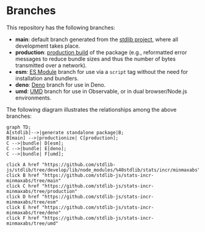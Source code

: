 <!--

@license Apache-2.0

Copyright (c) 2022 The Stdlib Authors.

Licensed under the Apache License, Version 2.0 (the "License");
you may not use this file except in compliance with the License.
You may obtain a copy of the License at

    http://www.apache.org/licenses/LICENSE-2.0

Unless required by applicable law or agreed to in writing, software
distributed under the License is distributed on an "AS IS" BASIS,
WITHOUT WARRANTIES OR CONDITIONS OF ANY KIND, either express or implied.
See the License for the specific language governing permissions and
limitations under the License.

-->

# Branches

This repository has the following branches:

-   **main**: default branch generated from the [stdlib project][stdlib-url], where all development takes place.
-   **production**: [production build][production-url] of the package (e.g., reformatted error messages to reduce bundle sizes and thus the number of bytes transmitted over a network).
-   **esm**: [ES Module][esm-url] branch for use via a `script` tag without the need for installation and bundlers.
-   **deno**: [Deno][deno-url] branch for use in Deno.
-   **umd**: [UMD][umd-url] branch for use in Observable, or in dual browser/Node.js environments.

The following diagram illustrates the relationships among the above branches:

```mermaid
graph TD;
A[stdlib]-->|generate standalone package|B;
B[main] -->|productionize| C[production];
C -->|bundle| D[esm];
C -->|bundle| E[deno];
C -->|bundle| F[umd];

click A href "https://github.com/stdlib-js/stdlib/tree/develop/lib/node_modules/%40stdlib/stats/incr/minmaxabs"
click B href "https://github.com/stdlib-js/stats-incr-minmaxabs/tree/main"
click C href "https://github.com/stdlib-js/stats-incr-minmaxabs/tree/production"
click D href "https://github.com/stdlib-js/stats-incr-minmaxabs/tree/esm"
click E href "https://github.com/stdlib-js/stats-incr-minmaxabs/tree/deno"
click F href "https://github.com/stdlib-js/stats-incr-minmaxabs/tree/umd"
```

[stdlib-url]: https://github.com/stdlib-js/stdlib/tree/develop/lib/node_modules/%40stdlib/stats/incr/minmaxabs
[production-url]: https://github.com/stdlib-js/stats-incr-minmaxabs/tree/production
[deno-url]: https://github.com/stdlib-js/stats-incr-minmaxabs/tree/deno
[umd-url]: https://github.com/stdlib-js/stats-incr-minmaxabs/tree/umd
[esm-url]: https://github.com/stdlib-js/stats-incr-minmaxabs/tree/esm